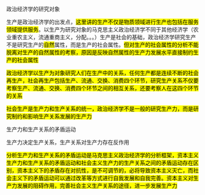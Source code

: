 政治经济学的研究对象

生产是政治经济学的出发点，<mark>这里讲的生产不仅是物质领域进行生产也包括在服务领域提供服务</mark>。以生产为研究对象的马克思主义政治经济学不同于其他经济学（农业重农主义，流通重商主义，分配。。。）生产是社会的基础，政治经济学研究生产不是研究生产的<mark>自然</mark>属性，而是生产的社会属性。<mark>但对生产的社会属性的分析不能脱离对生产的自然属性的考察，原因是反映自然属性的生产力发展水平直接制约生产的社会属性</mark>

<mark>政治经济学以生产为对象研究人们在生产中的关系，任何生产都是连续不断的社会再生产，社会再生产包括生产、流通、交换、消费四个环节，研究生产关系不仅要考察生产、流通、交换、消费四个环节之间的相互关系，还要考察人在这四个环节的关系</mark>

<mark>社会生产是生产力和生产关系的统一，政治经济学不是一般的研究生产力，而是研究制约和影响生产关系发展的生产力</mark>

生产力和生产关系的矛盾运动

生产力决定生产关系，生产关系对生产力存在反作用

<mark>分析生产力和生产关系的矛盾运动是马克思主义政治经济学的分析框架，资本主义生产力和生产关系的矛盾运动和社会主义生产力的生产关系之间的矛盾运动存在区别，资本主义下的矛盾存在对抗性，是不可调节的，必将导致资本主义灭亡，而社会主义下的矛盾运动可以通过改革等方式进行自我发展和自我完善。资本主义对生产力发展的阻碍作用，完善社会主义生产关系的途径，进一步发展生产力</mark>
